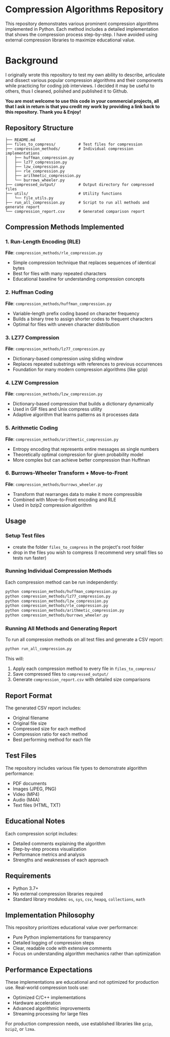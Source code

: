 # Compression Algorithms Repository

This repository demonstrates various prominent compression algorithms implemented in Python. Each method includes a detailed implementation that shows the compression process step-by-step. I have avoided using external compression libraries to maximize educational value.

# Background

I originally wrote this repository to test my own ability to describe, articulate and dissect various popular compression algorithms and their components while practicing for coding job interviews. I decided it may be useful to others, thus I cleaned, polished and published it to Github.

**You are most welcome to use this code in your commercial projects, all that I ask in return is that you credit my work by providing a link back to this repository. Thank you & Enjoy!**

## Repository Structure

```
├── README.md
├── files_to_compress/          # Test files for compression
├── compression_methods/        # Individual compression implementations
│   ├── huffman_compression.py
│   ├── lz77_compression.py
│   ├── lzw_compression.py
│   ├── rle_compression.py
│   ├── arithmetic_compression.py
│   └── burrows_wheeler.py
├── compressed_output/          # Output directory for compressed files
├── utils/                      # Utility functions
│   └── file_utils.py
├── run_all_compression.py      # Script to run all methods and generate report
└── compression_report.csv      # Generated comparison report
```

## Compression Methods Implemented

### 1. Run-Length Encoding (RLE)
**File**: `compression_methods/rle_compression.py`
- Simple compression technique that replaces sequences of identical bytes
- Best for files with many repeated characters
- Educational baseline for understanding compression concepts

### 2. Huffman Coding
**File**: `compression_methods/huffman_compression.py`
- Variable-length prefix coding based on character frequency
- Builds a binary tree to assign shorter codes to frequent characters
- Optimal for files with uneven character distribution

### 3. LZ77 Compression
**File**: `compression_methods/lz77_compression.py`
- Dictionary-based compression using sliding window
- Replaces repeated substrings with references to previous occurrences
- Foundation for many modern compression algorithms (like gzip)

### 4. LZW Compression
**File**: `compression_methods/lzw_compression.py`
- Dictionary-based compression that builds a dictionary dynamically
- Used in GIF files and Unix compress utility
- Adaptive algorithm that learns patterns as it processes data

### 5. Arithmetic Coding
**File**: `compression_methods/arithmetic_compression.py`
- Entropy encoding that represents entire messages as single numbers
- Theoretically optimal compression for given probability model
- More complex but can achieve better compression than Huffman

### 6. Burrows-Wheeler Transform + Move-to-Front
**File**: `compression_methods/burrows_wheeler.py`
- Transform that rearranges data to make it more compressible
- Combined with Move-to-Front encoding and RLE
- Used in bzip2 compression algorithm

## Usage

### Setup Test files

- create the folder `files_to_compress` in the project's root folder
- drop in the files you wish to compress (I recommend very small files so tests run faster)

### Running Individual Compression Methods

Each compression method can be run independently:

```bash
python compression_methods/huffman_compression.py
python compression_methods/lz77_compression.py
python compression_methods/lzw_compression.py
python compression_methods/rle_compression.py
python compression_methods/arithmetic_compression.py
python compression_methods/burrows_wheeler.py
```

### Running All Methods and Generating Report

To run all compression methods on all test files and generate a CSV report:

```bash
python run_all_compression.py
```

This will:
1. Apply each compression method to every file in `files_to_compress/`
2. Save compressed files to `compressed_output/`
3. Generate `compression_report.csv` with detailed size comparisons

## Report Format

The generated CSV report includes:
- Original filename
- Original file size
- Compressed size for each method
- Compression ratio for each method
- Best performing method for each file

## Test Files

The repository includes various file types to demonstrate algorithm performance:
- PDF documents
- Images (JPEG, PNG)
- Video (MP4)
- Audio (M4A)
- Text files (HTML, TXT)

## Educational Notes

Each compression script includes:
- Detailed comments explaining the algorithm
- Step-by-step process visualization
- Performance metrics and analysis
- Strengths and weaknesses of each approach

## Requirements

- Python 3.7+
- No external compression libraries required
- Standard library modules: `os`, `sys`, `csv`, `heapq`, `collections`, `math`

## Implementation Philosophy

This repository prioritizes educational value over performance:
- Pure Python implementations for transparency
- Detailed logging of compression steps
- Clear, readable code with extensive comments
- Focus on understanding algorithm mechanics rather than optimization

## Performance Expectations

These implementations are educational and not optimized for production use. Real-world compression tools use:
- Optimized C/C++ implementations
- Hardware acceleration
- Advanced algorithmic improvements
- Streaming processing for large files

For production compression needs, use established libraries like `gzip`, `bzip2`, or `lzma`.